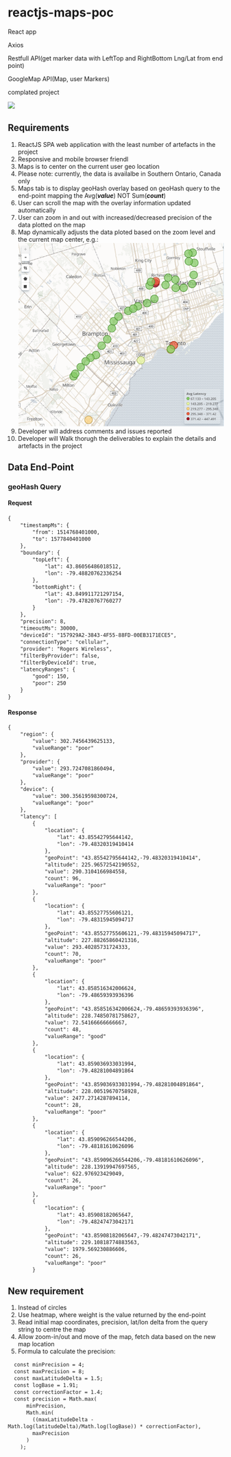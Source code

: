 # reactjs-maps-poc

React app

Axios

Restfull API(get marker data with LeftTop and RightBottom Lng/Lat from end point) 

GoogleMap API(Map, user Markers) 

complated project

![](./media/complet.png)
## Requirements

1. ReactJS SPA web application with the least number of artefacts in the project
1. Responsive and mobile browser friendl
1. Maps is to center on the current user geo location
1. Please note: currently, the data is availalbe in Southern Ontario, Canada only
1. Maps tab is to display geoHash overlay based on geoHash query to the end-point mapping the Avg(***value***) NOT Sum(***count***)
1. User can scroll the map with the overlay information updated automatically
1. User can zoom in and out with increased/decreased precision of the data plotted on the map
1. Map dynamically adjusts the data ploted based on the zoom level and the current map center, e.g.:
![](./media/sample-map.png)
1. Developer will address comments and issues reported
1. Developer will Walk thorugh the deliverables to explain the details and artefacts in the project

## Data End-Point

### geoHash Query

#### Request
```
{
	"timestampMs": {
		"from": 1514768401000,
		"to": 1577840401000
	},
	"boundary": {
		"topLeft": {
			"lat": 43.86056486018512,
			"lon": -79.48820762336254
		},
		"bottomRight": {
			"lat": 43.849911721297154,
			"lon": -79.47820767760277
		}
	},
	"precision": 8,
	"timeoutMs": 30000,
	"deviceId": "157929A2-3843-4F55-88FD-00EB3171ECE5",
	"connectionType": "cellular",
	"provider": "Rogers Wireless",
	"filterByProvider": false,
	"filterByDeviceId": true,
	"latencyRanges": {
		"good": 150,
		"poor": 250
	}
}
```



#### Response

```
{
    "region": {
        "value": 302.7456439625133,
        "valueRange": "poor"
    },
    "provider": {
        "value": 293.7247081860494,
        "valueRange": "poor"
    },
    "device": {
        "value": 300.35619598300724,
        "valueRange": "poor"
    },
    "latency": [
        {
            "location": {
                "lat": 43.85542795644142,
                "lon": -79.48320319410414
            },
            "geoPoint": "43.85542795644142,-79.48320319410414",
            "altitude": 225.96572542190552,
            "value": 290.3104166984558,
            "count": 96,
            "valueRange": "poor"
        },
        {
            "location": {
                "lat": 43.85527755606121,
                "lon": -79.48315945094717
            },
            "geoPoint": "43.85527755606121,-79.48315945094717",
            "altitude": 227.88265860421316,
            "value": 293.40285731724333,
            "count": 70,
            "valueRange": "poor"
        },
        {
            "location": {
                "lat": 43.858516342006624,
                "lon": -79.48659393936396
            },
            "geoPoint": "43.858516342006624,-79.48659393936396",
            "altitude": 228.74850781758627,
            "value": 72.54166666666667,
            "count": 48,
            "valueRange": "good"
        },
        {
            "location": {
                "lat": 43.859036933031994,
                "lon": -79.48281004891864
            },
            "geoPoint": "43.859036933031994,-79.48281004891864",
            "altitude": 228.00519670758928,
            "value": 2477.2714287894114,
            "count": 28,
            "valueRange": "poor"
        },
        {
            "location": {
                "lat": 43.859096266544206,
                "lon": -79.48181610626096
            },
            "geoPoint": "43.859096266544206,-79.48181610626096",
            "altitude": 228.13919947697565,
            "value": 622.976923429049,
            "count": 26,
            "valueRange": "poor"
        },
        {
            "location": {
                "lat": 43.85908182065647,
                "lon": -79.48247473042171
            },
            "geoPoint": "43.85908182065647,-79.48247473042171",
            "altitude": 229.10818774883563,
            "value": 1979.569230886606,
            "count": 26,
            "valueRange": "poor"
        }
```
## New requirement

1. Instead of circles
1. Use heatmap, where weight is the value returned by the end-point
1. Read initial map coordinates, precision, lat/lon delta from the query string to centre the map
1. Allow zoom-in/out and move of the map, fetch data based on the new map location
1. Formula to calculate the precision:
```
  const minPrecision = 4;
  const maxPrecision = 8;
  const maxLatitudeDelta = 1.5;
  const logBase = 1.91;
  const correctionFactor = 1.4;
  const precision = Math.max(
      minPrecision,
      Math.min(
        ((maxLatitudeDelta - Math.log(latitudeDelta)/Math.log(logBase)) * correctionFactor),
        maxPrecision
      )
    );

```


